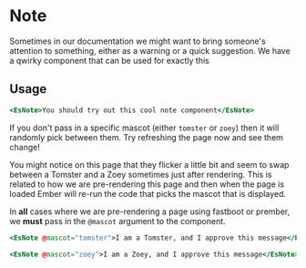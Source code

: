 # Note

Sometimes in our documentation we might want to bring someone's attention to something, either as a warning or a quick suggestion. We have a qwirky component that can be used for exactly this

## Usage

```handlebars
<EsNote>You should try out this cool note component</EsNote>
```

If you don't pass in a specific mascot (either `tomster` or `zoey`) then it will randomly pick between them. Try refreshing the page now and see them change!

You might notice on this page that they flicker a little bit and seem to swap between a Tomster and a Zoey sometimes just after rendering. This is related to how we are pre-rendering this page and then when the page is loaded Ember will re-run the code that picks the mascot that is displayed.

In **all** cases where we are pre-rendering a page using fastboot or prember, we **must** pass in the `@mascot` argument to the component.

```handlebars
<EsNote @mascot="tomster">I am a Tomster, and I approve this message</EsNote>
```

```handlebars
<EsNote @mascot="zoey">I am a Zoey, and I approve this message</EsNote>
```
